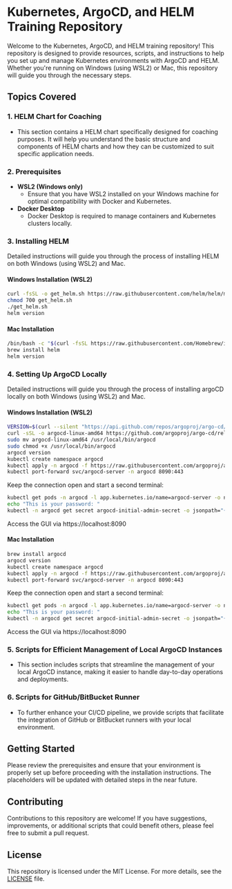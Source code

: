 # Kubernetes, ArgoCD, and HELM Training Repository

Welcome to the Kubernetes, ArgoCD, and HELM training repository! This repository is designed to provide resources, scripts, and instructions to help you set up and manage Kubernetes environments with ArgoCD and HELM. Whether you're running on Windows (using WSL2) or Mac, this repository will guide you through the necessary steps.

## Topics Covered

### 1. **HELM Chart for Coaching**
   - This section contains a HELM chart specifically designed for coaching purposes. It will help you understand the basic structure and components of HELM charts and how they can be customized to suit specific application needs.

### 2. **Prerequisites**
   - **WSL2 (Windows only)**
     - Ensure that you have WSL2 installed on your Windows machine for optimal compatibility with Docker and Kubernetes.
   - **Docker Desktop**
     - Docker Desktop is required to manage containers and Kubernetes clusters locally.

### 3. **Installing HELM**
   Detailed instructions will guide you through the process of installing HELM on both Windows (using WSL2) and Mac.

####   **Windows Installation (WSL2)**
   ```bash
   curl -fsSL -o get_helm.sh https://raw.githubusercontent.com/helm/helm/main/scripts/get-helm-3
   chmod 700 get_helm.sh
   ./get_helm.sh
   helm version
   ```

####   **Mac Installation**
  ```bash
  /bin/bash -c "$(curl -fsSL https://raw.githubusercontent.com/Homebrew/install/HEAD/install.sh)"
  brew install helm
  helm version
  ```

### 4. **Setting Up ArgoCD Locally**
   Detailed instructions will guide you through the process of installing argoCD locally on both Windows (using WSL2) and Mac.

####   **Windows Installation (WSL2)**
   ```bash
   VERSION=$(curl --silent "https://api.github.com/repos/argoproj/argo-cd/releases/latest" | grep -Po '"tag_name": "\K.*?(?=")')
   curl -sSL -o argocd-linux-amd64 https://github.com/argoproj/argo-cd/releases/download/$VERSION/argocd-linux-amd64
   sudo mv argocd-linux-amd64 /usr/local/bin/argocd
   sudo chmod +x /usr/local/bin/argocd
   argocd version
   kubectl create namespace argocd
   kubectl apply -n argocd -f https://raw.githubusercontent.com/argoproj/argo-cd/stable/manifests/install.yaml
   kubectl port-forward svc/argocd-server -n argocd 8090:443
   ```
   
   Keep the connection open and start a second terminal:
   ```bash
   kubectl get pods -n argocd -l app.kubernetes.io/name=argocd-server -o name | cut -d'/' -f 2
   echo "This is your password: "
   kubectl -n argocd get secret argocd-initial-admin-secret -o jsonpath="{.data.password}" | base64 -d
   ```

   Access the GUI via https://localhost:8090

####   **Mac Installation**
   ```bash
   brew install argocd
   argocd version
   kubectl create namespace argocd
   kubectl apply -n argocd -f https://raw.githubusercontent.com/argoproj/argo-cd/stable/manifests/install.yaml
   kubectl port-forward svc/argocd-server -n argocd 8090:443
   ```

   Keep the connection open and start a second terminal:
   ```bash
   kubectl get pods -n argocd -l app.kubernetes.io/name=argocd-server -o name | cut -d'/' -f 2
   echo "This is your password: "
   kubectl -n argocd get secret argocd-initial-admin-secret -o jsonpath="{.data.password}" | base64 -d
   ```

   Access the GUI via https://localhost:8090


### 5. **Scripts for Efficient Management of Local ArgoCD Instances**
   - This section includes scripts that streamline the management of your local ArgoCD instance, making it easier to handle day-to-day operations and deployments.

### 6. **Scripts for GitHub/BitBucket Runner**
   - To further enhance your CI/CD pipeline, we provide scripts that facilitate the integration of GitHub or BitBucket runners with your local environment.

## Getting Started

Please review the prerequisites and ensure that your environment is properly set up before proceeding with the installation instructions. The placeholders will be updated with detailed steps in the near future.

## Contributing

Contributions to this repository are welcome! If you have suggestions, improvements, or additional scripts that could benefit others, please feel free to submit a pull request.

## License

This repository is licensed under the MIT License. For more details, see the [LICENSE](LICENSE) file.
